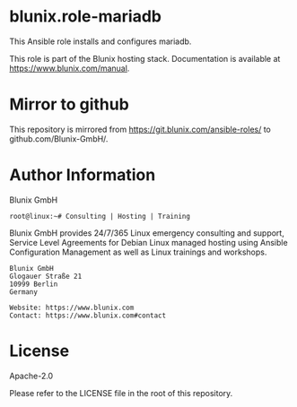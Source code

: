 # blunix.role-mariadb
This Ansible role installs and configures mariadb.

This role is part of the Blunix hosting stack. Documentation is available at <a href="https://www.blunix.com/manual" target="_blank">https://www.blunix.com/manual</a>.


# Mirror to github
This repository is mirrored from <a href="https://git.blunix.com/ansible-roles/" target="_blank">https://git.blunix.com/ansible-roles/</a> to github.com/Blunix-GmbH/.


# Author Information
Blunix GmbH

`root@linux:~# Consulting | Hosting | Training`

Blunix GmbH provides 24/7/365 Linux emergency consulting and support, Service Level Agreements for Debian Linux managed hosting using Ansible Configuration Management as well as Linux trainings and workshops.

```
Blunix GmbH
Glogauer Straße 21
10999 Berlin
Germany

Website: https://www.blunix.com
Contact: https://www.blunix.com#contact
```

# License
Apache-2.0

Please refer to the LICENSE file in the root of this repository.
